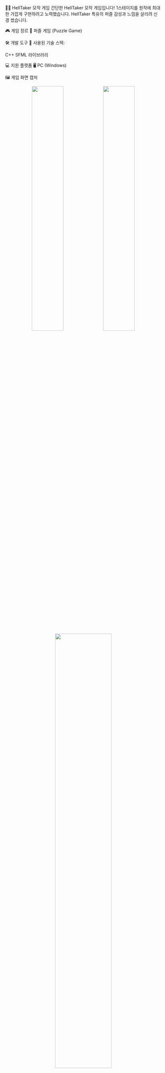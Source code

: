 🏃‍♂️ HellTaker 모작 게임
간단한 HellTaker 모작 게임입니다!
1스테이지를 원작에 최대한 가깝게 구현하려고 노력했습니다.
HellTaker 특유의 퍼즐 감성과 느낌을 살리려 신경 썼습니다.

🎮 게임 장르
🧩 퍼즐 게임 (Puzzle Game)

🛠 개발 도구
🔧 사용된 기술 스택:

C++
SFML 라이브러리

💻 지원 플랫폼
🖥️ PC (Windows)

🖼️ 게임 화면 캡처
<p align="center"> <img src="https://github.com/user-attachments/assets/d705d6d6-ee26-4013-bcad-684d778eecee" width="45%" /> <img src="https://github.com/user-attachments/assets/2845d590-200c-4bc0-9bae-fd7b82b21fd7" width="45%" /> </p> <p align="center"> <img src="https://github.com/user-attachments/assets/555dbaf0-fde0-41b3-81ae-5ae2dcb379a0" width="60%" /> </p>
📌 참고사항
현재는 1스테이지만 구현되어 있으며, 추후 업데이트는 미정입니다.

원작은 HellTaker (by vanripper)입니다.

